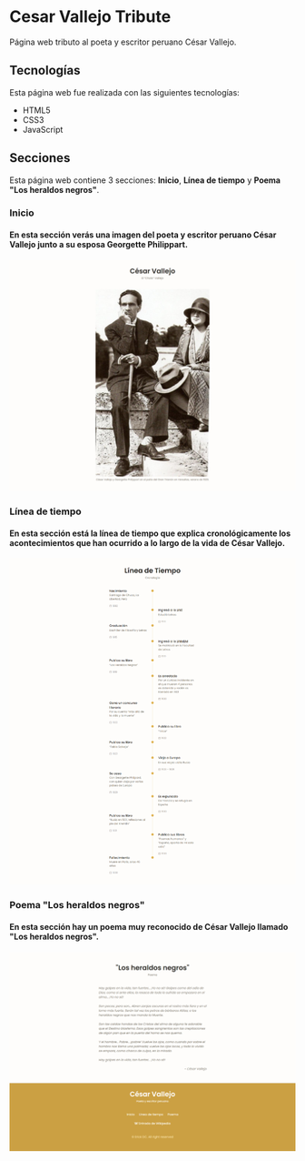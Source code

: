 # Cesar Vallejo Tribute
Página web tributo al poeta y escritor peruano César Vallejo.

## Tecnologías
Esta página web fue realizada con las siguientes tecnologías:
- HTML5
- CSS3
- JavaScript

## Secciones
Esta página web contiene 3 secciones: **Inicio**, **Línea de tiempo** y **Poema "Los heraldos negros"**.

### Inicio
#### En esta sección verás una imagen del poeta y escritor peruano César Vallejo junto a su esposa Georgette Philippart. 
![seccion-inicio](inicio.png)

### Línea de tiempo
#### En esta sección está la línea de tiempo que explica cronológicamente los acontecimientos que han ocurrido a lo largo de la vida de César Vallejo.
![seccion-linea-de-tiempo](linea-de-tiempo.png)

### Poema "Los heraldos negros"
#### En esta sección hay un poema muy reconocido de César Vallejo llamado "Los heraldos negros".
![seccion-poema](poema.png)
